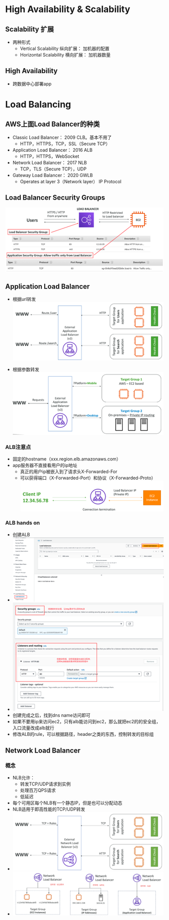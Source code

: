 # High Availability & Scalability
## Scalability 扩展
- 两种形式
  - Vertical Scalability 纵向扩展： 加机器的配置
  - Horizontal Scalability 横向扩展： 加机器数量

## High Availability
- 跨数据中心部署app

# Load Balancing
## AWS上面Load Balancer的种类
- Classic Load Balancer： 2009 CLB。基本不用了
  - HTTP，HTTPS，TCP，SSL（Secure TCP）
- Application Load Balancer： 2016 ALB
  - HTTP，HTTPS，WebSocket
- Network Load Balancer： 2017 NLB
  - TCP，TLS（Secure TCP），UDP
- Gateway Load Balancer： 2020 GWLB
  - Operates at layer 3（Network layer） IP Protocol

## Load Balancer Security Groups
![img.png](img.png)

## Application Load Balancer
- 根据url转发
![img_1.png](img_1.png)

- 根据参数转发
![img_2.png](img_2.png)

### ALB注意点
- 固定的hostname（xxx.region.elb.amazonaws.com）
- app服务器不直接看用户的ip地址
  - 真正的用户ip被嵌入到了请求头X-Forwarded-For
  - 可以获得端口（X-Forwarded-Port）和协议（X-Forwarded-Proto）
![img_3.png](img_3.png)

### ALB hands on
- 创建ALB
- ![img_4.png](img_4.png)
- ![img_5.png](img_5.png)
- 创建完成之后，找到dns name访问即可
- 如果不要用ip来访问ec2，只有alb能访问到ec2，那么就把ec2的的安全组，入口流量改成alb就行
- 修改ALB的rule，可以根据路径，header之类的东西，控制转发的目标组

## Network Load Balancer
### 概念
- NLB允许：
  - 转发TCP/UDP请求到实例
  - 处理百万QPS请求
  - 低延迟
- 每个可用区每个NLB有一个静态IP，但是也可以分配动态
- NLB适用于即高性能的TCP/UDP转发
- ![img_6.png](img_6.png)
- ![img_7.png](img_7.png)






